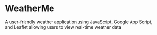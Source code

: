 # WeatherMe
A user-friendly weather application using JavaScript, Google App Script, and Leaflet allowing users to view real-time weather data
